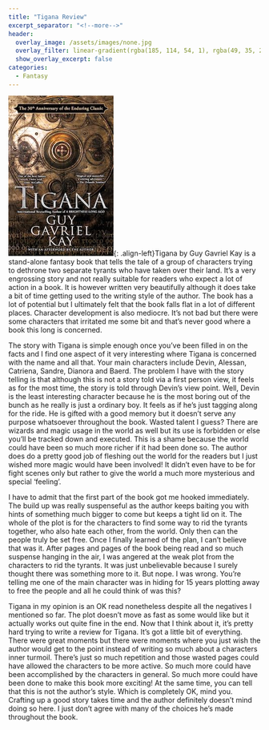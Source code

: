 ```yaml
---
title: "Tigana Review"
excerpt_separator: "<!--more-->"
header:
  overlay_image: /assets/images/none.jpg
  overlay_filter: linear-gradient(rgba(185, 114, 54, 1), rgba(49, 35, 26, 1))
  show_overlay_excerpt: false
categories:
  - Fantasy
---
```

![tigana-cover](/assets/images/tigana.jpg){: .align-left}Tigana by Guy Gavriel Kay is a stand-alone fantasy book that tells the tale of a group of characters trying to dethrone two separate tyrants who have taken over their land. It’s a very engrossing story and not really suitable for readers who expect a lot of action in a book. It is however written very beautifully although it does take a bit of time getting used to the writing style of the author. The book has a lot of potential but I ultimately felt that the book falls flat in a lot of different places. Character development is also mediocre. It’s not bad but there were some characters that irritated me some bit and that’s never good where a book this long is concerned.

The story with Tigana is simple enough once you’ve been filled in on the facts and I find one aspect of it very interesting where Tigana is concerned with the name and all that. Your main characters include Devin, Alessan, Catriena, Sandre, Dianora and Baerd. The problem I have with the story telling is that although this is not a story told via a first person view, it feels as for the most time, the story is told through Devin’s view point. Well, Devin is the least interesting character because he is the most boring out of the bunch as he really is just a ordinary boy. It feels as if he’s just tagging along for the ride. He is gifted with a good memory but it doesn’t serve any purpose whatsoever throughout the book. Wasted talent I guess? There are wizards and magic usage in the world as well but its use is forbidden or else you’ll be tracked down and executed. This is a shame because the world could have been so much more richer if it had been done so. The author does do a pretty good job of fleshing out the world for the readers but I just wished more magic would have been involved! It didn’t even have to be for fight scenes only but rather to give the world a much more mysterious and special ‘feeling’.

I have to admit that the first part of the book got me hooked immediately. The build up was really suspenseful as the author keeps baiting you with hints of something much bigger to come but keeps a tight lid on it. The whole of the plot is for the characters to find some way to rid the tyrants together, who also hate each other, from the world. Only then can the people truly be set free. Once I finally learned of the plan, I can’t believe that was it. After pages and pages of the book being read and so much suspense hanging in the air, I was angered at the weak plot from the characters to rid the tyrants. It was just unbelievable because I surely thought there was something more to it. But nope. I was wrong. You’re telling me one of the main character was in hiding for 15 years plotting away to free the people and all he could think of was this?

Tigana in my opinion is an OK read nonetheless despite all the negatives I mentioned so far. The plot doesn’t move as fast as some would like but it actually works out quite fine in the end. Now that I think about it, it’s pretty hard trying to write a review for Tigana. It’s got a little bit of everything. There were great moments but there were moments where you just wish the author would get to the point instead of writing so much about a characters inner turmoil. There’s just so much repetition and those wasted pages could have allowed the characters to be more active. So much more could have been accomplished by the characters in general. So much more could have been done to make this book more exciting! At the same time, you can tell that this is not the author’s style. Which is completely OK, mind you. Crafting up a good story takes time and the author definitely doesn’t mind doing so here. I just don’t agree with many of the choices he’s made throughout the book.